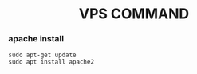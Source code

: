<h1 align="center">VPS COMMAND</h1>

<h3>apache install</h3>

    sudo apt-get update
    sudo apt install apache2

